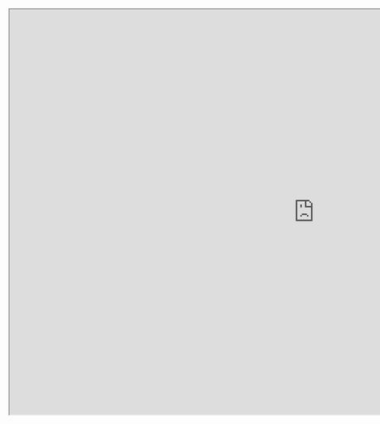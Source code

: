 

<iframe width=1200 height=800 scrollable="yes" src="https://docs.google.com/spreadsheets/d/e/2PACX-1vRGkMZ5wqxS0Lh58VQXS3oz08SzMcuprRJLy2RL0_udLvNBlzrm72h8BYT_F8H4j6KwLq3xV6hxLOmY/pubhtml?widget=true&amp;headers=false"</iframe>